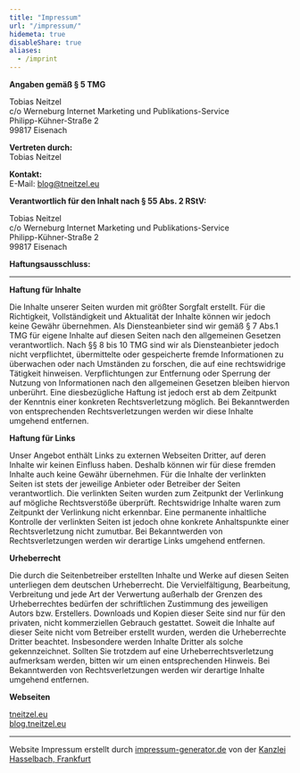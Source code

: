 ```yaml
---
title: "Impressum"
url: "/impressum/"
hidemeta: true
disableShare: true
aliases:
  - /imprint
---
```



**Angaben gemäß § 5 TMG**

Tobias Neitzel  
c/o Werneburg Internet Marketing und Publikations-Service  
Philipp-Kühner-Straße 2  
99817 Eisenach

**Vertreten durch:**  
Tobias Neitzel

**Kontakt:**  
E-Mail: blog@tneitzel.eu

**Verantwortlich für den Inhalt nach § 55 Abs. 2 RStV:**

Tobias Neitzel  
c/o Werneburg Internet Marketing und Publikations-Service  
Philipp-Kühner-Straße 2  
99817 Eisenach

**Haftungsausschluss:**

----

**Haftung für Inhalte**

Die Inhalte unserer Seiten wurden mit größter Sorgfalt erstellt. Für die Richtigkeit,
Vollständigkeit und Aktualität der Inhalte können wir jedoch keine Gewähr übernehmen.
Als Diensteanbieter sind wir gemäß § 7 Abs.1 TMG für eigene Inhalte auf diesen Seiten
nach den allgemeinen Gesetzen verantwortlich. Nach §§ 8 bis 10 TMG sind wir als
Diensteanbieter jedoch nicht verpflichtet, übermittelte oder gespeicherte fremde
Informationen zu überwachen oder nach Umständen zu forschen, die auf eine rechtswidrige
Tätigkeit hinweisen. Verpflichtungen zur Entfernung oder Sperrung der Nutzung von
Informationen nach den allgemeinen Gesetzen bleiben hiervon unberührt. Eine diesbezügliche
Haftung ist jedoch erst ab dem Zeitpunkt der Kenntnis einer konkreten Rechtsverletzung
möglich. Bei Bekanntwerden von entsprechenden Rechtsverletzungen werden wir diese Inhalte
umgehend entfernen.

**Haftung für Links**

Unser Angebot enthält Links zu externen Webseiten Dritter, auf deren Inhalte wir keinen
Einfluss haben. Deshalb können wir für diese fremden Inhalte auch keine Gewähr übernehmen.
Für die Inhalte der verlinkten Seiten ist stets der jeweilige Anbieter oder Betreiber der
Seiten verantwortlich. Die verlinkten Seiten wurden zum Zeitpunkt der Verlinkung auf
mögliche Rechtsverstöße überprüft. Rechtswidrige Inhalte waren zum Zeitpunkt der Verlinkung
nicht erkennbar. Eine permanente inhaltliche Kontrolle der verlinkten Seiten ist jedoch
ohne konkrete Anhaltspunkte einer Rechtsverletzung nicht zumutbar. Bei Bekanntwerden von
Rechtsverletzungen werden wir derartige Links umgehend entfernen.

**Urheberrecht**

Die durch die Seitenbetreiber erstellten Inhalte und Werke auf diesen Seiten unterliegen
dem deutschen Urheberrecht. Die Vervielfältigung, Bearbeitung, Verbreitung und jede Art
der Verwertung außerhalb der Grenzen des Urheberrechtes bedürfen der schriftlichen
Zustimmung des jeweiligen Autors bzw. Erstellers. Downloads und Kopien dieser Seite sind
nur für den privaten, nicht kommerziellen Gebrauch gestattet. Soweit die Inhalte auf dieser
Seite nicht vom Betreiber erstellt wurden, werden die Urheberrechte Dritter beachtet.
Insbesondere werden Inhalte Dritter als solche gekennzeichnet. Sollten Sie trotzdem auf
eine Urheberrechtsverletzung aufmerksam werden, bitten wir um einen entsprechenden Hinweis.
Bei Bekanntwerden von Rechtsverletzungen werden wir derartige Inhalte umgehend entfernen.


**Webseiten**

[tneitzel.eu](https://tneitzel.eu)  
[blog.tneitzel.eu](https://blog.tneitzel.eu)

----

Website Impressum erstellt durch [impressum-generator.de](https://www.impressum-generator.de/)
von der [Kanzlei Hasselbach, Frankfurt](https://www.kanzlei-hasselbach.de/standorte/frankfurt/)
